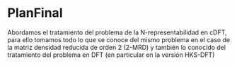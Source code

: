 # PlanFinal
Abordamos el tratamiento del problema de la N-representabilidad en cDFT,
para ello tomamos todo lo que se conoce del mismo problema en el caso de
la matriz densidad reducida de orden 2 (2-MRD) y también lo conocido del
tratamiento del problema en DFT (en particular en la versión HKS-DFT)

